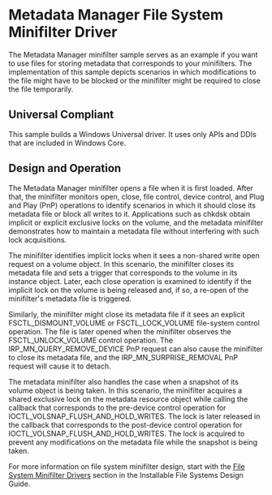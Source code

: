 Metadata Manager File System Minifilter Driver
==============================================

The Metadata Manager minifilter sample serves as an example if you want to use files for storing metadata that corresponds to your minifilters. The implementation of this sample depicts scenarios in which modifications to the file might have to be blocked or the minifilter might be required to close the file temporarily.

## Universal Compliant
This sample builds a Windows Universal driver. It uses only APIs and DDIs that are included in Windows Core.

Design and Operation
--------------------

The Metadata Manager minifilter opens a file when it is first loaded. After that, the minifilter monitors open, close, file control, device control, and Plug and Play (PnP) operations to identify scenarios in which it should close its metadata file or block all writes to it. Applications such as chkdsk obtain implicit or explicit exclusive locks on the volume, and the metadata minifilter demonstrates how to maintain a metadata file without interfering with such lock acquisitions.

The minifilter identifies implicit locks when it sees a non-shared write open request on a volume object. In this scenario, the minifilter closes its metadata file and sets a trigger that corresponds to the volume in its instance object. Later, each close operation is examined to identify if the implicit lock on the volume is being released and, if so, a re-open of the minifilter's metadata file is triggered.

Similarly, the minifilter might close its metadata file if it sees an explicit FSCTL\_DISMOUNT\_VOLUME or FSCTL\_LOCK\_VOLUME file-system control operation. The file is later opened when the minifilter observes the FSCTL\_UNLOCK\_VOLUME control operation. The IRP\_MN\_QUERY\_REMOVE\_DEVICE PnP request can also cause the minifilter to close its metadata file, and the IRP\_MN\_SURPRISE\_REMOVAL PnP request will cause it to detach.

The metadata minifilter also handles the case when a snapshot of its volume object is being taken. In this scenario, the minifilter acquires a shared exclusive lock on the metadata resource object while calling the callback that corresponds to the pre-device control operation for IOCTL\_VOLSNAP\_FLUSH\_AND\_HOLD\_WRITES. The lock is later released in the callback that corresponds to the post-device control operation for IOCTL\_VOLSNAP\_FLUSH\_AND\_HOLD\_WRITES. The lock is acquired to prevent any modifications on the metadata file while the snapshot is being taken.

For more information on file system minifilter design, start with the [File System Minifilter Drivers](http://msdn.microsoft.com/en-us/library/windows/hardware/ff540402) section in the Installable File Systems Design Guide.

